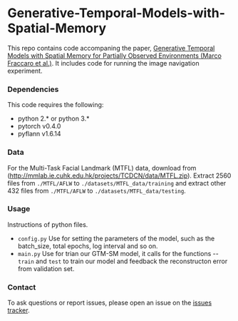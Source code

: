 # Generative-Temporal-Models-with-Spatial-Memory

This repo contains code accompaning the paper, 	[Generative Temporal Models with Spatial Memory
for Partially Observed Environments (Marco Fraccaro et al.)](https://arxiv.org/abs/1804.09401). It includes code for running the image navigation experiment.

### Dependencies
This code requires the following:
* python 2.\* or python 3.\*
* pytorch v0.4.0
* pyflann v1.6.14

### Data
For the Multi-Task Facial Landmark (MTFL) data, download from (http://mmlab.ie.cuhk.edu.hk/projects/TCDCN/data/MTFL.zip). Extract 2560  files from `./MTFL/AFLW` to `./datasets/MTFL_data/training` and extract other 432  files from `./MTFL/AFLW` to `./datasets/MTFL_data/testing`.

### Usage
Instructions of python files.
- `config.py`
  Use for setting the parameters of the model, such as the batch_size, total epochs, log interval and so on.
- `main.py`
  Use for trian our GTM-SM model, it calls for the functions -- `train` and `test` to train our model and feedback the reconstructon error from validation set.

### Contact
To ask questions or report issues, please open an issue on the [issues tracker](https://github.com/cbfinn/maml/issues).
